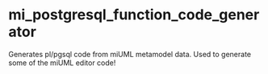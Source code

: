 mi_postgresql_function_code_generator
=====================================

Generates pl/pgsql code from miUML metamodel data.  Used to generate some of the miUML editor code!